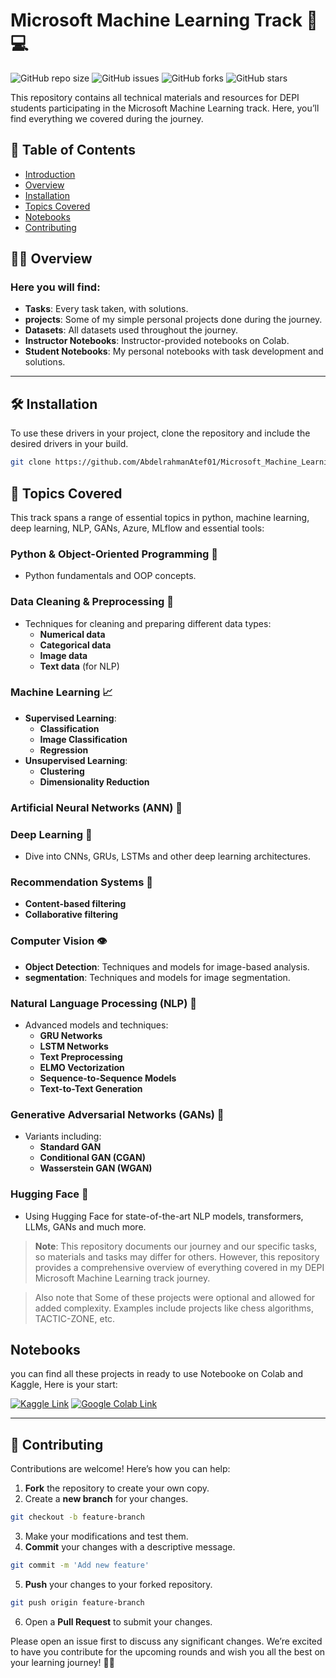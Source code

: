 # Microsoft Machine Learning Track 🧠💻

![GitHub repo size](https://img.shields.io/github/repo-size/AbdelrahmanAtef01/Microsoft_Machine_Learning)
![GitHub issues](https://img.shields.io/github/issues/AbdelrahmanAtef01/Microsoft_Machine_Learning)
![GitHub forks](https://img.shields.io/github/forks/AbdelrahmanAtef01/Microsoft_Machine_Learning)
![GitHub stars](https://img.shields.io/github/stars/AbdelrahmanAtef01/Microsoft_Machine_Learning)

This repository contains all technical materials and resources for DEPI students participating in the Microsoft Machine Learning track. Here, you’ll find everything we covered during the journey.

## 📑 Table of Contents
- [Introduction](#Microsoft-Machine-Learning-track)
- [Overview](#overview)
- [Installation](#installtion)
- [Topics Covered](#topics-covered)
- [Notebooks](#notebooks)
- [Contributing](#contributing)

## 🌟📘 Overview
### Here you will find:
- **Tasks**: Every task taken, with solutions.
- **projects**: Some of my simple personal projects done during the journey.
- **Datasets**: All datasets used throughout the journey.
- **Instructor Notebooks**: Instructor-provided notebooks on Colab.
- **Student Notebooks**: My personal notebooks with task development and solutions.

---

##  🛠️ Installation
To use these drivers in your project, clone the repository and include the desired drivers in your build.

```bash
git clone https://github.com/AbdelrahmanAtef01/Microsoft_Machine_Learning.git
```

## 📂 Topics Covered

This track spans a range of essential topics in python, machine learning, deep learning, NLP, GANs, Azure, MLflow and essential tools:

### Python & Object-Oriented Programming 🐍
- Python fundamentals and OOP concepts.

### Data Cleaning & Preprocessing 🧹
- Techniques for cleaning and preparing different data types:
  - **Numerical data**
  - **Categorical data**
  - **Image data**
  - **Text data** (for NLP)

### Machine Learning 📈
- **Supervised Learning**:
  - **Classification**
  - **Image Classification**
  - **Regression**
- **Unsupervised Learning**:
  - **Clustering**
  - **Dimensionality Reduction**

### Artificial Neural Networks (ANN) 🤖

### Deep Learning 🌊
- Dive into CNNs, GRUs, LSTMs and other deep learning architectures.

### Recommendation Systems 🛒
- **Content-based filtering**
- **Collaborative filtering**

### Computer Vision 👁️
- **Object Detection**: Techniques and models for image-based analysis.
- **segmentation**: Techniques and models for image segmentation.

### Natural Language Processing (NLP) 💬
- Advanced models and techniques:
  - **GRU Networks**
  - **LSTM Networks**
  - **Text Preprocessing**
  - **ELMO Vectorization**
  - **Sequence-to-Sequence Models**
  - **Text-to-Text Generation**

### Generative Adversarial Networks (GANs) 🎨
- Variants including:
  - **Standard GAN**
  - **Conditional GAN (CGAN)**
  - **Wasserstein GAN (WGAN)**

### Hugging Face 🤗
- Using Hugging Face for state-of-the-art NLP models, transformers, LLMs, GANs and much more.

> **Note**: This repository documents our journey and our specific tasks, so materials and tasks may differ for others. However, this repository provides a comprehensive overview of everything covered in my DEPI Microsoft Machine Learning track journey.

> Also note that Some of these projects were optional and allowed for added complexity. Examples include projects like chess algorithms, TACTIC-ZONE, etc.


## Notebooks
you can find all these projects in ready to use Notebooke on Colab and Kaggle, Here is your start:

[![Kaggle Link](https://img.shields.io/badge/Kaggle%20Account-20beff?style=for-the-badge&logo=kaggle&logoColor=white)](https://www.kaggle.com/abdelrahmanatef01)
[![Google Colab Link](https://img.shields.io/badge/Colab%20Notebooks-yellow?style=for-the-badge&logo=googlecolab&logoColor=white)](https://drive.google.com/drive/folders/18K0KEzpM58eCmgOAZqqvAC1fZUWMlUmG?usp=sharing)

---

## 🤝 Contributing
Contributions are welcome! Here’s how you can help:

1. **Fork** the repository to create your own copy.
2. Create a **new branch** for your changes.
```bash
git checkout -b feature-branch
```
3. Make your modifications and test them.
4. **Commit** your changes with a descriptive message.
```bash
git commit -m 'Add new feature'
```
5. **Push** your changes to your forked repository.
```bash
git push origin feature-branch
```
6. Open a **Pull Request** to submit your changes.

Please open an issue first to discuss any significant changes. We’re excited to have you contribute for the upcoming rounds and wish you all the best on your learning journey! 🌟👀

